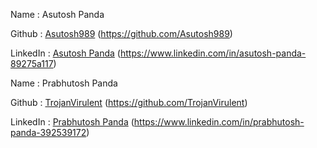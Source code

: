 Name : Asutosh Panda

Github : [Asutosh989](https://github.com/Asutosh989) (https://github.com/Asutosh989)

LinkedIn : [Asutosh Panda](https://www.linkedin.com/in/asutosh-panda-89275a117) (https://www.linkedin.com/in/asutosh-panda-89275a117)



Name : Prabhutosh Panda

Github : [TrojanVirulent](https://github.com/TrojanVirulent) (https://github.com/TrojanVirulent)

LinkedIn : [Prabhutosh Panda](https://www.linkedin.com/in/prabhutosh-panda-392539172) (https://www.linkedin.com/in/prabhutosh-panda-392539172)


